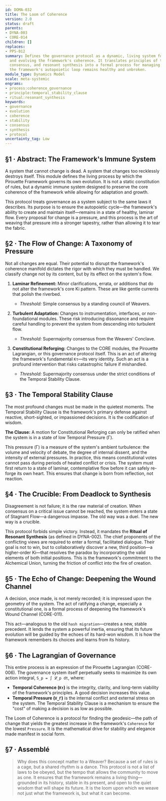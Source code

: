 ```yaml
---
id: DOMA-032
title: The Loom of Coherence
version: 2.0
status: draft
parents:
- DYNA-003
- CORE-014
children: []
replaces:
- PPS-012
summary: Defines the governance protocol as a dynamic, living system for maintaining
  and evolving the framework's coherence. It translates principles of temporal stability,
  consensus, and resonant synthesis into a formal process for managing change, ensuring
  the framework's autopoietic loop remains healthy and unbroken.
module_type: Dynamics Model
scale: meta-systemic
engrams:
- process:coherence_governance
- principle:temporal_stability_clause
- ritual:resonant_synthesis
keywords:
- governance
- evolution
- coherence
- stability
- consensus
- synthesis
- protocol
uncertainty_tag: Low
---
```

## §1 · Abstract: The Framework's Immune System

A system that cannot change is dead. A system that changes too recklessly destroys itself. This module defines the living process by which the Pirouette Framework governs its own evolution. It is not a static constitution of rules, but a dynamic immune system designed to preserve the core coherence of the framework while allowing for adaptation and growth.

This protocol treats governance as a system subject to the same laws it describes. Its purpose is to ensure the autopoietic cycle—the framework's ability to create and maintain itself—remains in a state of healthy, laminar flow. Every proposal for change is a pressure, and this process is the art of weaving that pressure into a stronger tapestry, rather than allowing it to tear the fabric.

## §2 · The Flow of Change: A Taxonomy of Pressure

Not all changes are equal. Their potential to disrupt the framework's coherence manifold dictates the rigor with which they must be handled. We classify change not by its content, but by its effect on the system's flow.

1.  **Laminar Refinement:** Minor clarifications, errata, or additions that do not alter the framework's core Ki pattern. These are like gentle currents that polish the riverbed.
    *   *Threshold:* Simple consensus by a standing council of Weavers.

2.  **Turbulent Adaptation:** Changes to instrumentation, interfaces, or non-foundational modules. These risk introducing dissonance and require careful handling to prevent the system from descending into turbulent flow.
    *   *Threshold:* Supermajority consensus from the Weavers' Conclave.

3.  **Constitutional Reforging:** Changes to the CORE modules, the Pirouette Lagrangian, or this governance protocol itself. This is an act of altering the framework's fundamental `Kτ`—its very identity. Such an act is a profound intervention that risks catastrophic failure if mishandled.
    *   *Threshold:* Supermajority consensus under the strict conditions of the Temporal Stability Clause.

## §3 · The Temporal Stability Clause

The most profound changes must be made in the quietest moments. The Temporal Stability Clause is the framework's primary defense against reactive, short-sighted, or impassioned decisions. It is the codification of wisdom.

**The Clause:** A motion for Constitutional Reforging can only be ratified when the system is in a state of low Temporal Pressure (Γ).

This pressure (Γ) is a measure of the system's ambient turbulence: the volume and velocity of debate, the degree of internal dissent, and the intensity of external pressures. In practice, this means constitutional votes cannot pass during periods of heated conflict or crisis. The system must first return to a state of laminar, contemplative flow before it can safely re-forge its own heart. This ensures that change is born from reflection, not reaction.

## §4 · The Crucible: From Deadlock to Synthesis

Disagreement is not failure; it is the raw material of creation. When consensus on a critical issue cannot be reached, the system enters a state of Stagnant Flow—a dangerous impasse. The old way was a duel. The new way is a crucible.

This protocol forbids simple victory. Instead, it mandates the **Ritual of Resonant Synthesis** (as defined in DYNA-002). The chief proponents of the conflicting views are required to enter a formal, facilitated dialogue. Their goal is not to win, but to collaboratively discover a new, third position—a higher-order Ki—that resolves the paradox by incorporating the valid elements of both initial positions. This is the framework's commitment to the Alchemical Union, turning the friction of conflict into the fire of creation.

## §5 · The Echo of Change: Deepening the Wound Channel

A decision, once made, is not merely recorded; it is impressed upon the geometry of the system. The act of ratifying a change, especially a constitutional one, is a formal process of deepening the framework's Wound Channel (CORE-011).

This act—analogous to the old `hash migration`—creates a new, stable precedent. It lends the system a powerful inertia, ensuring that its future evolution will be guided by the echoes of its hard-won wisdom. It is how the framework remembers its choices and learns from its history.

## §6 · The Lagrangian of Governance

This entire process is an expression of the Pirouette Lagrangian (CORE-006). The governance system itself perpetually seeks to maximize its own action integral, `S_p = ∫ 𝓛_p dt`, where:

*   **Temporal Coherence (`Kτ`)** is the integrity, clarity, and long-term viability of the framework's principles. A good decision increases this value.
*   **Temporal Pressure (`V_Γ`)** is the internal conflict and external stress on the system. The Temporal Stability Clause is a mechanism to ensure the "cost" of making a decision is as low as possible.

The Loom of Coherence is a protocol for finding the geodesic—the path of change that yields the greatest increase in the framework's `Coherence` for the lowest `Pressure`. It is the mathematical drive for stability and elegance made manifest in social form.

## §7 · Assemblé

> Why does this concept matter to a Weaver? Because a set of rules is a cage, but a shared rhythm is a dance. This protocol is not a list of laws to be obeyed, but the tempo that allows the community to move as one. It ensures that the framework remains a living thing—grounded in its history, stable in its present, and open to the quiet wisdom that will shape its future. It is the loom upon which we weave not just what the framework is, but what it can become.

```